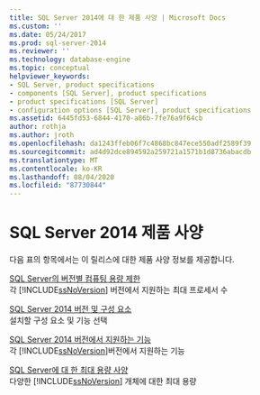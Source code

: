 ```yaml
---
title: SQL Server 2014에 대 한 제품 사양 | Microsoft Docs
ms.custom: ''
ms.date: 05/24/2017
ms.prod: sql-server-2014
ms.reviewer: ''
ms.technology: database-engine
ms.topic: conceptual
helpviewer_keywords:
- SQL Server, product specifications
- components [SQL Server], product specifications
- product specifications [SQL Server]
- configuration options [SQL Server], product specifications
ms.assetid: 6445fd53-6844-4170-a86b-7fe76a9f64cb
author: rothja
ms.author: jroth
ms.openlocfilehash: da1243ffeb06f7c4868bc847ece550adf2589f39
ms.sourcegitcommit: ad4d92dce894592a259721a1571b1d8736abacdb
ms.translationtype: MT
ms.contentlocale: ko-KR
ms.lasthandoff: 08/04/2020
ms.locfileid: "87730844"
---
```

# <a name="sql-server-2014-product-specifications"></a>SQL Server 2014 제품 사양
  다음 표의 항목에서는 이 릴리스에 대한 제품 사양 정보를 제공합니다.  

<!--
I (GeneMi = MightyPen, 2019-04-20) am replacing this multiValue metadata with the single value 'database-engine'.
'ms.technology' no longer allowed multiple values.  DevO= 1515083.

ms.technology: 
  - "analysis-services"
  - "data-quality-services"
  - "database-engine"
  - "integration-services"
  - "master-data-services"
  - "replication"
  - "reporting-services-native"
  - "reporting-services-sharepoint"

This HTML comment can be erased, if you like.
-->

 [SQL Server의 버전별 컴퓨팅 용량 제한](../sql-server/compute-capacity-limits-by-edition-of-sql-server.md)  
 각 [!INCLUDE[ssNoVersion](../includes/ssnoversion-md.md)] 버전에서 지원하는 최대 프로세서 수  
  
 [SQL Server 2014 버전 및 구성 요소](../sql-server/editions-and-components-of-sql-server-2016.md)  
 설치할 구성 요소 및 기능 선택  
  
 [SQL Server 2014 버전에서 지원하는 기능](../../2014/getting-started/features-supported-by-the-editions-of-sql-server-2014.md)  
 각 [!INCLUDE[ssNoVersion](../includes/ssnoversion-md.md)]버전에서 지원하는 기능  
  
 [SQL Server에 대 한 최대 용량 사양](../sql-server/maximum-capacity-specifications-for-sql-server.md)  
 다양한 [!INCLUDE[ssNoVersion](../includes/ssnoversion-md.md)] 개체에 대한 최대 용량  
  
  
